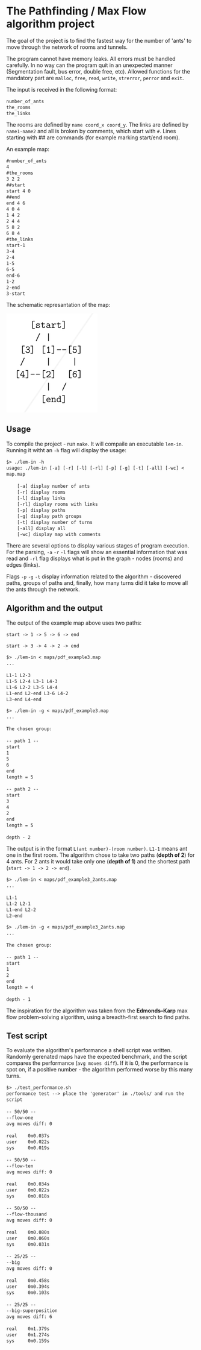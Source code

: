 # The Pathfinding / Max Flow algorithm project

The goal of the project is to find the fastest way for the number of 'ants' to move through the network of rooms and tunnels.

The program cannot have memory leaks. All errors must be handled carefully. In no way can the program quit in an unexpected manner (Segmentation fault, bus error, double free, etc). Allowed functions for the mandatory part are `malloc`, `free`, `read`, `write`, `strerror`, `perror` and `exit`.

The input is received in the following format:
```console
number_of_ants
the_rooms
the_links
```
The rooms are defined by `name coord_x coord_y`. The links are defined by `name1-name2` and all is broken by comments, which start with `#`. Lines starting with ## are commands (for example marking start/end room).

An example map:
```console
#number_of_ants
4
#the_rooms
3 2 2
##start
start 4 0
##end
end 4 6
4 0 4
1 4 2
2 4 4
5 8 2
6 8 4
#the_links
start-1
3-4
2-4
1-5
6-5
end-6
1-2
2-end
3-start
```

The schematic represantation of the map:

![map](https://github.com/sharvas/lem_in/raw/master/images/map.png)

## Usage

To compile the project - run `make`. It will compaile an executable `lem-in`. Running it witht an `-h` flag will display the usage:
```console
$> ./lem-in -h
usage: ./lem-in [-a] [-r] [-l] [-rl] [-p] [-g] [-t] [-all] [-wc] < map.map

    [-a] display number of ants
    [-r] display rooms
    [-l] display links
    [-rl] display rooms with links
    [-p] display paths
    [-g] display path groups
    [-t] display number of turns
    [-all] display all
    [-wc] display map with comments
```

There are several options to display various stages of program execution. For the parsing, `-a` `-r` `-l` flags will show an essential information that was read and `-rl` flag displays what is put in the graph - nodes (rooms) and edges (links).

Flags `-p` `-g` `-t` display information related to the algorithm - discovered paths, groups of paths and, finally, how many turns did it take to move all the ants through the network.

## Algorithm and the output

The output of the example map above uses two paths:
```
start -> 1 -> 5 -> 6 -> end
```
```
start -> 3 -> 4 -> 2 -> end
```
```console
$> ./lem-in < maps/pdf_example3.map
...

L1-1 L2-3
L1-5 L2-4 L3-1 L4-3
L1-6 L2-2 L3-5 L4-4
L1-end L2-end L3-6 L4-2
L3-end L4-end
```
```console
$> ./lem-in -g < maps/pdf_example3.map
...

The chosen group:

-- path 1 --
start
1
5
6
end
length = 5

-- path 2 --
start
3
4
2
end
length = 5

depth - 2
```

The output is in the format `L(ant number)-(room number)`. `L1-1` means ant one in the first room. The algorithm chose to take two paths (**depth of 2**) for 4 ants. For 2 ants it would take only one (**depth of 1**) and the shortest path (`start -> 1 -> 2 -> end`).

```console
$> ./lem-in < maps/pdf_example3_2ants.map
...

L1-1
L1-2 L2-1
L1-end L2-2
L2-end
```

```console
$> ./lem-in -g < maps/pdf_example3_2ants.map
...

The chosen group:

-- path 1 --
start
1
2
end
length = 4

depth - 1
```

The inspiration for the algorithm was taken from the **Edmonds–Karp** max flow problem-solving algorithm, using a breadth-first search to find paths.

## Test script

To evaluate the algorithm's performance a shell script was written. Randomly gerenated maps have the expected benchmark, and the script compares the performance (`avg moves diff`). If it is 0, the performance is spot on, if a positive number - the algorithm performed worse by this many turns.

```console
$> ./test_performance.sh
performance test --> place the 'generator' in ./tools/ and run the script

-- 50/50 --
--flow-one
avg moves diff: 0

real    0m0.037s
user    0m0.022s
sys     0m0.019s

-- 50/50 --
--flow-ten
avg moves diff: 0

real    0m0.034s
user    0m0.022s
sys     0m0.018s

-- 50/50 --
--flow-thousand
avg moves diff: 0

real    0m0.080s
user    0m0.060s
sys     0m0.031s

-- 25/25 --
--big
avg moves diff: 0

real    0m0.458s
user    0m0.394s
sys     0m0.103s

-- 25/25 --
--big-superposition
avg moves diff: 6

real    0m1.379s
user    0m1.274s
sys     0m0.159s
```
